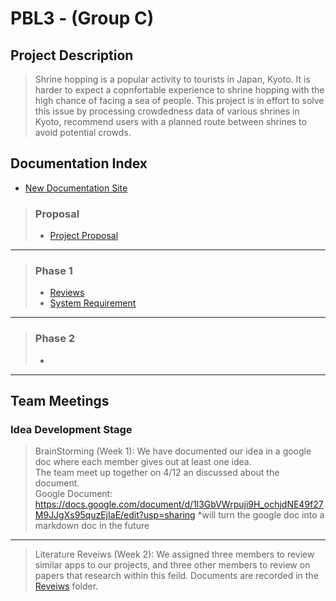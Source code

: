 # PBL3 - (Group C)

## Project Description

>  Shrine hopping is a popular activity to tourists in Japan, Kyoto. It is harder to expect a copnfortable experience to shrine hopping with the high chance of facing a sea of people. This project is in effort to solve this issue by processing crowdedness data of various shrines in Kyoto, recommend users with a planned route between shrines to avoid potential crowds.

## Documentation Index
- [New Documentation Site](/docs/index.html)

> ### Proposal
>  + [Project Proposal](/Documentation/proposal.md)

***

> ### Phase 1
>  + [Reviews](Documentation/Reviews/reviews.md)
>  + [System Requirement](Documentation/system_requirement.md)

***

> ### Phase 2
>  + []()

***

## Team Meetings

### Idea Development Stage

> BrainStorming (Week 1):
>   We have documented our idea in a google doc where each member gives out at least one idea. \
>   The team meet up together on 4/12 an discussed about the document. \
>   Google Document: https://docs.google.com/document/d/1l3GbVWrpuji9H_ochjdNE49f27M9JJgXs95quzEjIaE/edit?usp=sharing
>   *will turn the google doc into a markdown doc in the future

***

> Literature Reveiws (Week 2):
>   We assigned three members to review similar apps to our projects, and three other members to review on papers that research within this feild.
>   Documents are recorded in the [Reveiws](/Documentation/Reviews/reviews.md) folder.

